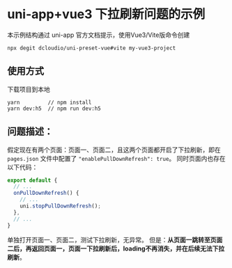 # uni-app+vue3 下拉刷新问题的示例

本示例结构通过 uni-app 官方文档提示，使用Vue3/Vite版命令创建
```shell
npx degit dcloudio/uni-preset-vue#vite my-vue3-project
```

## 使用方式

下载项目到本地
```shell
yarn         // npm install
yarn dev:h5  // npm run dev:h5
```

## 问题描述：

假定现在有两个页面：页面一、页面二，且这两个页面都开启了下拉刷新，即在 `pages.json` 文件中配置了 `"enablePullDownRefresh": true`。
同时页面内也存在以下代码：
```js
export default {
  // ...
  onPullDownRefresh() {
    // ...
    uni.stopPullDownRefresh();
  },
  // ...
}
```
单独打开页面一、页面二，测试下拉刷新，无异常。
但是：**从页面一跳转至页面二后，再返回页面一，页面一下拉刷新后，loading不再消失，并在后续无法下拉刷新**。
